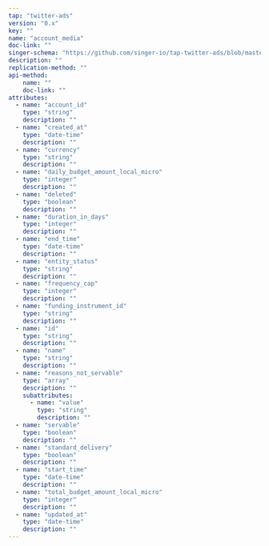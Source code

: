 ```yaml
---
tap: "twitter-ads"
version: "0.x"
key: ""
name: "account_media"
doc-link: ""
singer-schema: "https://github.com/singer-io/tap-twitter-ads/blob/master/tap_twitter_ads/schemas/account_media.json"
description: ""
replication-method: ""
api-method:
    name: ""
    doc-link: ""
attributes:
  - name: "account_id"
    type: "string"
    description: ""
  - name: "created_at"
    type: "date-time"
    description: ""
  - name: "currency"
    type: "string"
    description: ""
  - name: "daily_budget_amount_local_micro"
    type: "integer"
    description: ""
  - name: "deleted"
    type: "boolean"
    description: ""
  - name: "duration_in_days"
    type: "integer"
    description: ""
  - name: "end_time"
    type: "date-time"
    description: ""
  - name: "entity_status"
    type: "string"
    description: ""
  - name: "frequency_cap"
    type: "integer"
    description: ""
  - name: "funding_instrument_id"
    type: "string"
    description: ""
  - name: "id"
    type: "string"
    description: ""
  - name: "name"
    type: "string"
    description: ""
  - name: "reasons_not_servable"
    type: "array"
    description: ""
    subattributes:
      - name: "value"
        type: "string"
        description: ""
  - name: "servable"
    type: "boolean"
    description: ""
  - name: "standard_delivery"
    type: "boolean"
    description: ""
  - name: "start_time"
    type: "date-time"
    description: ""
  - name: "total_budget_amount_local_micro"
    type: "integer"
    description: ""
  - name: "updated_at"
    type: "date-time"
    description: ""
---
```

